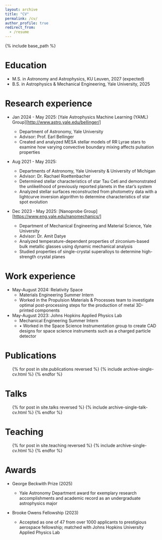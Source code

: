 ```yaml
---
layout: archive
title: "CV"
permalink: /cv/
author_profile: true
redirect_from:
  - /resume
---
```


{% include base_path %}

Education
======
* M.S. in Astronomy and Astrophysics, KU Leuven, 2027 (expected)
* B.S. in Astrophysics & Mechanical Engineering, Yale University, 2025

Research experience
======
* Jan 2024 - May 2025: [Yale Astrophysics Machine Learning (YAML) Group][http://www.astro.yale.edu/bellinger/]
  * Department of Astronomy, Yale University
  * Advisor: Prof. Earl Bellinger
  * Created and analyzed MESA stellar models of RR Lyrae stars to examine how varying convective boundary mixing affects pulsation properties

* Aug 2021 - May 2025: 
  * Departments of Astronomy, Yale University & University of Michigan
  * Advisor: Dr. Rachael Roettenbacher
  * Determined stellar characteristics of star Tau Ceti and demonstrated the unlikelihood of previously reported planets in the star’s system
  * Analyzed stellar surfaces reconstructed from photometry data with a lightcurve inversion algorithm to determine characteristics of star spot evolution

* Dec 2023 - May 2025: [Nanoprobe Group][https://www.eng.yale.edu/nanomechanics/]
  * Department of Mechanical Engineering and Material Science, Yale University
  * Advisor: Dr. Amit Datye
  * Analyzed temperature-dependent properties of zirconium-based bulk metallic glasses using dynamic mechanical analysis
  * Studied properties of single-crystal superalloys to determine high-strength crystal planes 


Work experience
======
* May-August 2024: Relativity Space
  * Materials Engineering Summer Intern
  * Worked in the Propulsion Materials & Processes team to investigate optimal post-processing steps for the production of metal 3D-printed components
* May-August 2023: Johns Hopkins Applied Physics Lab
  * Mechanical Engineering Summer Intern
  * •	Worked in the Space Science Instrumentation group to create CAD designs for space science instruments such as a charged particle detector
  

Publications
======
  <ul>{% for post in site.publications reversed %}
    {% include archive-single-cv.html %}
  {% endfor %}</ul>
  
Talks
======
  <ul>{% for post in site.talks reversed %}
    {% include archive-single-talk-cv.html  %}
  {% endfor %}</ul>
  
Teaching
======
  <ul>{% for post in site.teaching reversed %}
    {% include archive-single-cv.html %}
  {% endfor %}</ul>
  
Awards
======
* George Beckwith Prize (2025)
  * Yale Astronomy Department award for exemplary research accomplishments and academic record as an undergraduate astrophysics major

* Brooke Owens Fellowship (2023)
  * Accepted as one of 47 from over 1000 applicants to prestigious aerospace fellowship; matched with Johns Hopkins University Applied Physics Lab
